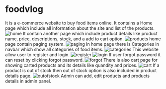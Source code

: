 # foodvlog
It is a e-commerce website to buy food items online.
It contains a Home page which include all information about the site and list of the products.
![home](https://user-images.githubusercontent.com/116715204/200566650-db4b3309-9663-4086-9487-965ac106bb94.png)
It contain another page which include product details like product name, price, descriptions, stock, and a add to cart option.
![products](https://user-images.githubusercontent.com/116715204/200566770-e6cc2b71-1ad0-4cd0-9394-4ca01e5b6d01.png)
home page contain paging system.
![paging](https://user-images.githubusercontent.com/116715204/200566831-9a1a523a-b0a8-48c9-a139-08e192ccc91a.png)
In home page there is Categories in navbar which show all categories of food items.
![categories](https://user-images.githubusercontent.com/116715204/200567717-122779b4-d35b-4c4c-98ed-947f3c20039b.png)
This website allow user to register and login.
![register](https://user-images.githubusercontent.com/116715204/200566912-09ea0ac5-d58f-4f7d-9407-33b200d0f4ad.png)
![login](https://user-images.githubusercontent.com/116715204/200567002-a9f40e2f-5887-4323-8aa2-f7675263ca74.png)
If user forgot password it can reset by clicking forgot password.
![forgot](https://user-images.githubusercontent.com/116715204/200567081-215baa76-5188-4fe5-8bb1-1c5cff23dd53.png)
There is also cart page for showing carted products and its details like quandity and prices.
![cart](https://user-images.githubusercontent.com/116715204/200567306-9403c196-b8a7-4261-8fd3-2f67bf44a31f.png)
If a product is out of stock then out of stock option is also included in product details page.
![outofstock](https://user-images.githubusercontent.com/116715204/200567494-c76dead5-032f-4dfc-b97a-108f6e36b82f.png)
Admin can add, edit products and products details in admin panel.

